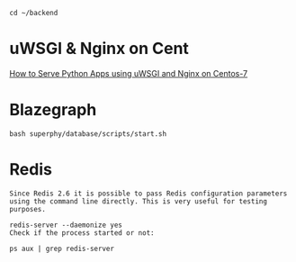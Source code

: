 `cd ~/backend`

# uWSGI & Nginx on Cent
[How to Serve Python Apps using uWSGI and Nginx on Centos-7](https://hostpresto.com/community/tutorials/how-to-serve-python-apps-using-uwsgi-and-nginx-on-centos-7/)

# Blazegraph
`bash superphy/database/scripts/start.sh`

# Redis
```
Since Redis 2.6 it is possible to pass Redis configuration parameters using the command line directly. This is very useful for testing purposes.

redis-server --daemonize yes
Check if the process started or not:

ps aux | grep redis-server
```
